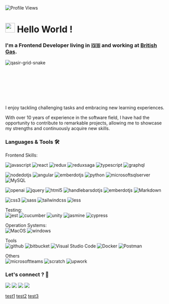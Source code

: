 ![Profile Views](https://komarev.com/ghpvc/?username=qasirdev&color=blue)
<h1><img src="https://emojis.slackmojis.com/emojis/images/1531849430/4246/blob-sunglasses.gif?1531849430" width="30"/> Hello World ! </h1>


### I'm a Frontend Developer living in 🇬🇧 and working at [British Gas](https://www.britishgas.co.uk/).

![qasir-grid-snake](https://github.com/qasirdev/qasir-profile/assets/19289683/72610223-a611-422c-8267-02498e6bb193)<svg viewBox="-16 -32 880 192" width="880" height="192" xmlns="http://www.w3.org/2000/svg">

I enjoy tackling challenging tasks and embracing new learning experiences.

With over 10 years of experience in the software field, I have had the opportunity to contribute to remarkable projects, allowing me to showcase my strengths and continuously acquire new skills.

### Languages & Tools 🛠

Frontend Skills:   

![javascript](https://img.shields.io/badge/-Javascript-05122A?style=flat&logo=javascript&logoColor=F7DF1E) ![react](https://img.shields.io/badge/-React-05122A?style=flat&logo=react&logoColor=61DAFB) ![redux](https://img.shields.io/badge/-Redux-05122A?style=flat&logo=redux&logoColor=007ACC) ![reduxsaga](https://img.shields.io/badge/-Redux%20thunk-05122A?style=flat&logo=reduxsaga&logoColor=999999) ![typescript](https://img.shields.io/badge/-Typescript-05122A?style=flat&logo=typescript&logoColor=3178C6) ![graphql](https://img.shields.io/badge/-GraphQl-05122A?style=flat&logo=graphql&logoColor=E10098)&nbsp;

![nodedotjs](https://img.shields.io/badge/-Node%20js-05122A?style=flat&logo=nodedotjs&logoColor=339933) ![angular](https://img.shields.io/badge/-Angular-05122A?style=flat&logo=angular&logoColor=0F0F11) ![emberdotjs](https://img.shields.io/badge/-Ember%20js-05122A?style=flat&logo=emberdotjs&logoColor=E04E39) ![python](https://img.shields.io/badge/-Python-05122A?style=flat&logo=python&logoColor=3776AB) ![microsoftsqlserver](https://img.shields.io/badge/-Microsoft%20Sql%20Server-05122A?style=flat&logo=microsoftsqlserver&logoColor=CC2927) ![MySQL](https://img.shields.io/badge/-MySQL-05122A?style=flat&logo=mysql&logoColor=white)&nbsp;

![openai](https://img.shields.io/badge/-Openai-05122A?style=flat&logo=openai&logoColor=412991)
![jquery](https://img.shields.io/badge/-jquery-05122A?style=flat&logo=jquery&logoColor=0769AD)
![html5](https://img.shields.io/badge/-Html5-05122A?style=flat&logo=html5&logoColor=E34F26)
![handlebarsdotjs](https://img.shields.io/badge/-handlebars%20js-05122A?style=flat&logo=handlebarsdotjs&logoColor=23FFB0)
![emberdotjs](https://img.shields.io/badge/-Ember%20Cli-05122A?style=flat&logo=emberdotjs&logoColor=E04E39)
![Markdown](https://img.shields.io/badge/-Markdown-05122A?style=flat&logo=markdown)&nbsp;

![css3](https://img.shields.io/badge/-Css3-05122A?style=flat&logo=css3&logoColor=1572B6)
![sass](https://img.shields.io/badge/-Sass-05122A?style=flat&logo=sass&logoColor=CC6699)
![tailwindcss](https://img.shields.io/badge/-Tailwind%20Css-05122A?style=flat&logo=tailwindcss&logoColor=06B6D4)
![less](https://img.shields.io/badge/-Less-05122A?style=flat&logo=less&logoColor=1177AA)&nbsp;

Testing:  
![jest](https://img.shields.io/badge/-TDD-05122A?style=flat&logo=jest&logoColor=C21325)
![cucumber](https://img.shields.io/badge/-BDD-05122A?style=flat&logo=cucumber&logoColor=23D96C)
![unity](https://img.shields.io/badge/-Unit%20Testing-05122A?style=flat&logo=unity&logoColor=E04E39)
![jasmine](https://img.shields.io/badge/-Integration%20Testing-05122A?style=flat&logo=jasmine&logoColor=8A4182)
![cypress](https://img.shields.io/badge/-Acceptance%20Testing-05122A?style=flat&logo=cypress&logoColor=69D3A7)&nbsp;

Operation Systems:  
![MacOS](https://img.shields.io/badge/-MacOS-05122A?style=flat&logo=apple)
![windows](https://img.shields.io/badge/-Windows-05122A?style=flat&logo=windows&logoColor=0078D4)&nbsp;

Tools  
![github](https://img.shields.io/badge/-Github-05122A?style=flat&logo=github&logoColor=007ACC)
![bitbucket](https://img.shields.io/badge/-Bitbucket-05122A?style=flat&logo=bitbucket&logoColor=0052CC)
![Visual Studio Code](https://img.shields.io/badge/-Visual%20Studio%20Code-05122A?style=flat&logo=visual-studio-code&logoColor=007ACC) 
![Docker](https://img.shields.io/badge/-Docker-05122A?style=flat&logo=docker) 
![Postman](https://img.shields.io/badge/-Postman-05122A?style=flat&logo=postman)&nbsp;


Others  
![microsoftteams](https://img.shields.io/badge/-Team%20management-05122A?style=flat&logo=microsoftteams&logoColor=6264A7)
![scratch](https://img.shields.io/badge/-Agile,%20Scrums-05122A?style=flat&logo=scratch&logoColor=4D97FF)
![upwork](https://img.shields.io/badge/-Working%20directly%20with%20clients-05122A?style=flat&logo=upwork&logoColor=6FDA44)&nbsp; 

### Let's connect ? 🤝

<p align="left">
<a href="http://www.qasir.co.uk/" rel="noopener noreferrer" target="_blank"><img src="https://img.shields.io/badge/-Portfolio%20with%20Docker-D16f37?style=flat&logo=qase&logoColor=white"/></a>
<a href="https://www.linkedin.com/in/qasir/" target="_blank"><img src="https://img.shields.io/badge/-qasirdev-0077B5?style=flat&logo=Linkedin&logoColor=white"/></a>
<a href="mailto:qasirdev@gmail.com"><img src="https://img.shields.io/badge/-qasirdev@gmail.com-D14836?style=flat&logo=Gmail&logoColor=white"/></a>
<a href="mailto:hello@qasir.co.uk"><img src="https://img.shields.io/badge/hello@qasir.co.uk-31DA1F2?style=flat&logo=theconversation&logoColor=white"/></a>
</p>

<a target="_blank" rel="noopener noreferrer" href="http://example.com">test1</a>
<a target="_blank" href="relative/path/in/the/host">test2</a>
<a target="_blank" href="/absolute/path/in/the/host">test3</a>
<!--
**qasirdev/qasirdev** is a ✨ _special_ ✨ repository because its `README.md` (this file) appears on your GitHub profile.

Here are some ideas to get you started:

- 🔭 I’m currently working on ...
- 🌱 I’m currently learning ...
- 👯 I’m looking to collaborate on ...
- 🤔 I’m looking for help with ...
- 💬 Ask me about ...
- 📫 How to reach me: ...
- 😄 Pronouns: ...
- ⚡ Fun fact: ...
-->
